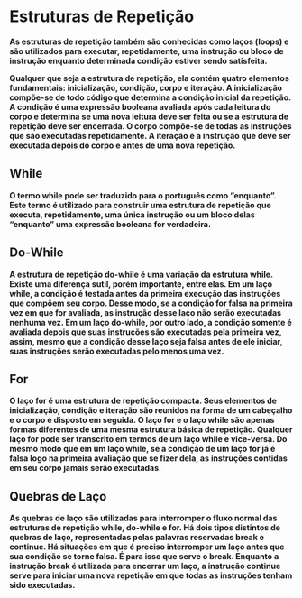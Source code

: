 # Estruturas de Repetição 
 
**As estruturas de repetição também são conhecidas como laços (loops) e são utilizados para executar, repetidamente, uma instrução ou bloco de instrução enquanto determinada condição estiver sendo satisfeita.**

**Qualquer que seja a estrutura de repetição, ela contém quatro elementos fundamentais: inicialização, condição, corpo e iteração. A inicialização compõe-se de todo código que determina a condição inicial da repetição. A condição é uma expressão booleana avaliada após cada leitura do corpo e determina se uma nova leitura deve ser feita ou se a estrutura de repetição deve ser encerrada. O corpo compõe-se de todas as instruções que são executadas repetidamente. A iteração é a instrução que deve ser executada depois do corpo e antes de uma nova repetição.**

## While

**O termo while pode ser traduzido para o português como “enquanto”. Este termo é utilizado para construir uma estrutura de repetição que executa, repetidamente, uma única instrução ou um bloco delas “enquanto” uma expressão booleana for verdadeira.**

## Do-While

**A estrutura de repetição do-while é uma variação da estrutura while. Existe uma diferença sutil, porém importante, entre elas. Em um laço while, a condição é testada antes da primeira execução das instruções que compõem seu corpo. Desse modo, se a condição for falsa na primeira vez em que for avaliada, as instrução desse laço não serão executadas nenhuma vez. Em um laço do-while, por outro lado, a condição somente é avaliada depois que suas instruções são executadas pela primeira vez, assim, mesmo que a condição desse laço seja falsa antes de ele iniciar, suas instruções serão executadas pelo menos uma vez.**

## For

**O laço for é uma estrutura de repetição compacta. Seus elementos de inicialização, condição e iteração são reunidos na forma de um cabeçalho e o corpo é disposto em seguida. O laço for e o laço while são apenas formas diferentes de uma mesma estrutura básica de repetição. Qualquer laço for pode ser transcrito em termos de um laço while e vice-versa. Do mesmo modo que em um laço while, se a condição de um laço for já é falsa logo na primeira avaliação que se fizer dela, as instruções contidas em seu corpo jamais serão executadas.**

## Quebras de Laço

**As quebras de laço são utilizadas para interromper o fluxo normal das estruturas de repetição while, do-while e for. Há dois tipos distintos de quebras de laço, representadas pelas palavras reservadas break e continue. Há situações em que é preciso interromper um laço antes que sua condição se torne falsa. É para isso que serve o break. Enquanto a instrução break é utilizada para encerrar um laço, a instrução continue serve para iniciar uma nova repetição em que todas as instruções tenham sido executadas.**


